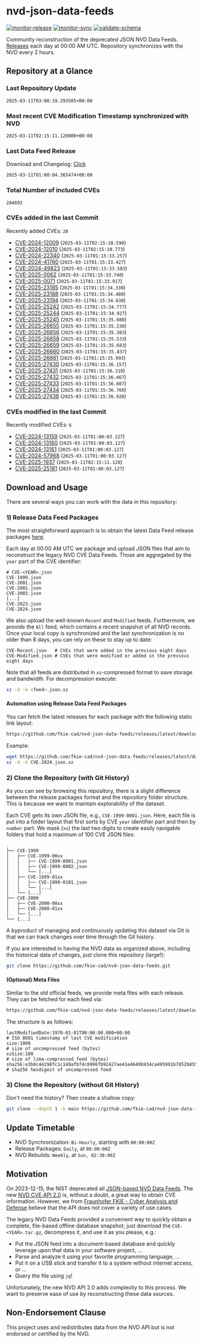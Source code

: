 # nvd-json-data-feeds

[![monitor-release](https://github.com/fkie-cad/nvd-json-data-feeds/actions/workflows/monitor_release.yml/badge.svg)](https://github.com/fkie-cad/nvd-json-data-feeds/actions/workflows/monitor_release.yml)
[![monitor-sync](https://github.com/fkie-cad/nvd-json-data-feeds/actions/workflows/monitor_sync.yml/badge.svg)](https://github.com/fkie-cad/nvd-json-data-feeds/actions/workflows/monitor_sync.yml)
[![validate-schema](https://github.com/fkie-cad/nvd-json-data-feeds/actions/workflows/validate_schema.yml/badge.svg)](https://github.com/fkie-cad/nvd-json-data-feeds/actions/workflows/validate_schema.yml)

Community reconstruction of the deprecated JSON NVD Data Feeds.
[Releases](https://github.com/fkie-cad/nvd-json-data-feeds/releases/latest) each day at 00:00 AM UTC.
Repository synchronizes with the NVD every 2 hours.

## Repository at a Glance

### Last Repository Update

```plain
2025-03-11T03:00:19.293505+00:00
```

### Most recent CVE Modification Timestamp synchronized with NVD

```plain
2025-03-11T02:15:11.120000+00:00
```

### Last Data Feed Release

Download and Changelog: [Click](https://github.com/fkie-cad/nvd-json-data-feeds/releases/latest)

```plain
2025-03-11T01:00:04.365474+00:00
```

### Total Number of included CVEs

```plain
284693
```

### CVEs added in the last Commit

Recently added CVEs: `26`

- [CVE-2024-12009](CVE-2024/CVE-2024-120xx/CVE-2024-12009.json) (`2025-03-11T02:15:10.590`)
- [CVE-2024-12010](CVE-2024/CVE-2024-120xx/CVE-2024-12010.json) (`2025-03-11T02:15:10.773`)
- [CVE-2024-22340](CVE-2024/CVE-2024-223xx/CVE-2024-22340.json) (`2025-03-11T01:15:33.257`)
- [CVE-2024-41760](CVE-2024/CVE-2024-417xx/CVE-2024-41760.json) (`2025-03-11T01:15:33.427`)
- [CVE-2024-49823](CVE-2024/CVE-2024-498xx/CVE-2024-49823.json) (`2025-03-11T01:15:33.583`)
- [CVE-2025-0062](CVE-2025/CVE-2025-00xx/CVE-2025-0062.json) (`2025-03-11T01:15:33.740`)
- [CVE-2025-0071](CVE-2025/CVE-2025-00xx/CVE-2025-0071.json) (`2025-03-11T01:15:33.917`)
- [CVE-2025-23185](CVE-2025/CVE-2025-231xx/CVE-2025-23185.json) (`2025-03-11T01:15:34.330`)
- [CVE-2025-23188](CVE-2025/CVE-2025-231xx/CVE-2025-23188.json) (`2025-03-11T01:15:34.480`)
- [CVE-2025-23194](CVE-2025/CVE-2025-231xx/CVE-2025-23194.json) (`2025-03-11T01:15:34.630`)
- [CVE-2025-25242](CVE-2025/CVE-2025-252xx/CVE-2025-25242.json) (`2025-03-11T01:15:34.777`)
- [CVE-2025-25244](CVE-2025/CVE-2025-252xx/CVE-2025-25244.json) (`2025-03-11T01:15:34.927`)
- [CVE-2025-25245](CVE-2025/CVE-2025-252xx/CVE-2025-25245.json) (`2025-03-11T01:15:35.080`)
- [CVE-2025-26655](CVE-2025/CVE-2025-266xx/CVE-2025-26655.json) (`2025-03-11T01:15:35.230`)
- [CVE-2025-26656](CVE-2025/CVE-2025-266xx/CVE-2025-26656.json) (`2025-03-11T01:15:35.383`)
- [CVE-2025-26658](CVE-2025/CVE-2025-266xx/CVE-2025-26658.json) (`2025-03-11T01:15:35.533`)
- [CVE-2025-26659](CVE-2025/CVE-2025-266xx/CVE-2025-26659.json) (`2025-03-11T01:15:35.683`)
- [CVE-2025-26660](CVE-2025/CVE-2025-266xx/CVE-2025-26660.json) (`2025-03-11T01:15:35.837`)
- [CVE-2025-26661](CVE-2025/CVE-2025-266xx/CVE-2025-26661.json) (`2025-03-11T01:15:35.993`)
- [CVE-2025-27430](CVE-2025/CVE-2025-274xx/CVE-2025-27430.json) (`2025-03-11T01:15:36.157`)
- [CVE-2025-27431](CVE-2025/CVE-2025-274xx/CVE-2025-27431.json) (`2025-03-11T01:15:36.310`)
- [CVE-2025-27432](CVE-2025/CVE-2025-274xx/CVE-2025-27432.json) (`2025-03-11T01:15:36.467`)
- [CVE-2025-27433](CVE-2025/CVE-2025-274xx/CVE-2025-27433.json) (`2025-03-11T01:15:36.607`)
- [CVE-2025-27434](CVE-2025/CVE-2025-274xx/CVE-2025-27434.json) (`2025-03-11T01:15:36.760`)
- [CVE-2025-27436](CVE-2025/CVE-2025-274xx/CVE-2025-27436.json) (`2025-03-11T01:15:36.920`)


### CVEs modified in the last Commit

Recently modified CVEs: `6`

- [CVE-2024-13159](CVE-2024/CVE-2024-131xx/CVE-2024-13159.json) (`2025-03-11T01:00:03.127`)
- [CVE-2024-13160](CVE-2024/CVE-2024-131xx/CVE-2024-13160.json) (`2025-03-11T01:00:03.127`)
- [CVE-2024-13161](CVE-2024/CVE-2024-131xx/CVE-2024-13161.json) (`2025-03-11T01:00:03.127`)
- [CVE-2024-57968](CVE-2024/CVE-2024-579xx/CVE-2024-57968.json) (`2025-03-11T01:00:03.127`)
- [CVE-2025-1937](CVE-2025/CVE-2025-19xx/CVE-2025-1937.json) (`2025-03-11T02:15:11.120`)
- [CVE-2025-25181](CVE-2025/CVE-2025-251xx/CVE-2025-25181.json) (`2025-03-11T01:00:03.127`)


## Download and Usage

There are several ways you can work with the data in this repository:

### 1) Release Data Feed Packages

The most straightforward approach is to obtain the latest Data Feed release packages [here](https://github.com/fkie-cad/nvd-json-data-feeds/releases/latest).

Each day at 00:00 AM UTC we package and upload JSON files that aim to reconstruct the legacy NVD CVE Data Feeds.
Those are aggregated by the `year` part of the CVE identifier:

```
# CVE-<YEAR>.json
CVE-1999.json
CVE-2001.json
CVE-2002.json
CVE-2003.json
[...]
CVE-2023.json
CVE-2024.json
```

We also upload the well-known `Recent` and `Modified` feeds.
Furthermore, we provide the `All` feed, which contains a recent snapshot of all NVD records.
Once your local copy is synchronized and the last synchronization is no older than 8 days, you can rely on these to stay up to date:

```plain
CVE-Recent.json   # CVEs that were added in the previous eight days
CVE-Modified.json # CVEs that were modified or added in the previous eight days
```

Note that all feeds are distributed in `xz`-compressed format to save storage and bandwidth.
For decompression execute:

```sh
xz -d -k <feed>.json.xz
```

#### Automation using Release Data Feed Packages

You can fetch the latest releases for each package with the following static link layout:

```sh
https://github.com/fkie-cad/nvd-json-data-feeds/releases/latest/download/CVE-<YEAR>.json.xz
```

Example:

```sh
wget https://github.com/fkie-cad/nvd-json-data-feeds/releases/latest/download/CVE-2024.json.xz
xz -d -k CVE-2024.json.xz
```

### 2) Clone the Repository (with Git History)

As you can see by browsing this repository, there is a slight difference between the release packages format and the repository folder structure.
This is because we want to maintain explorability of the dataset.

Each CVE gets its own JSON file, e.g., `CVE-1999-0001.json`.
Here, each file is put into a folder layout that first sorts by CVE `year` identifier part and then by `number` part.
We mask (`xx`) the last two digits to create easily navigable folders that hold a maximum of 100 CVE JSON files:

```plain
.
├── CVE-1999
│   ├── CVE-1999-00xx
│   │   ├── CVE-1999-0001.json
│   │   ├── CVE-1999-0002.json
│   │   └── [...]
│   ├── CVE-1999-01xx
│   │   ├── CVE-1999-0101.json
│   │   └── [...]
│   └── [...]
├── CVE-2000
│   ├── CVE-2000-00xx
│   ├── CVE-2000-01xx
│   └── [...]
└── [...]
```

A byproduct of managing and continuously updating this dataset via Git is that we can track changes over time through the Git history.

If you are interested in having the NVD data as organized above, including the historical data of changes, just clone this repository (large!):

```sh
git clone https://github.com/fkie-cad/nvd-json-data-feeds.git
```

#### (Optional) Meta Files

Similar to the old official feeds, we provide meta files with each release. They can be fetched for each feed via:

```sh
https://github.com/fkie-cad/nvd-json-data-feeds/releases/latest/download/CVE-<YEAR>.meta
```

The structure is as follows:

```plain
lastModifiedDate:1970-01-01T00:00:00.000+00:00                          # ISO 8601 timestamp of last CVE modification
size:1000                                                               # size of uncompressed feed (bytes)
xzSize:100                                                              # size of lzma-compressed feed (bytes)
sha256:e3b0c44298fc1c149afbf4c8996fb92427ae41e4649b934ca495991b7852b855 # sha256 hexdigest of uncompressed feed
```

### 3) Clone the Repository (without Git History)

Don't need the history? Then create a shallow copy:

```sh
git clone --depth 1 -b main https://github.com/fkie-cad/nvd-json-data-feeds.git
```


## Update Timetable

* NVD Synchronization: `Bi-Hourly`, starting with `00:00:00Z`
* Release Packages: `Daily`, at `00:00:00Z`
* NVD Rebuilds: `Weekly`, at `Sun, 02:30:00Z`


## Motivation

On 2023-12-15, the NIST deprecated all [JSON-based NVD Data Feeds](https://nvd.nist.gov/vuln/data-feeds#divRetirementBanner-1).
The new [NVD CVE API 2.0](https://nvd.nist.gov/developers/vulnerabilities) is, without a doubt, a great way to obtain CVE information.
However, we from [Fraunhofer FKIE - Cyber Analysis and Defense](https://www.fkie.fraunhofer.de/en/departments/cad.html) believe that the API does not cover a variety of use cases.

The legacy NVD Data Feeds provided a convenient way to quickly obtain a complete, file-based offline database snapshot; just download the `CVE-<YEAR>.tar.gz`, decompress it, and use it as you please, e.g.:

- Put the JSON feed into a document-based database and quickly leverage upon that data in your software project, ...
- Parse and analyze it using your favorite programming language, ...
- Put it on a USB stick and transfer it to a system without internet access, or ...
- Query the file using `jq`!

Unfortunately, the new NVD API 2.0 adds complexity to this process.
We want to preserve ease of use by reconstructing these data sources.

## Non-Endorsement Clause

This project uses and redistributes data from the NVD API but is not endorsed or certified by the NVD.